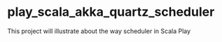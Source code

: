# play_scala_akka_quartz_scheduler
This project will illustrate about the way scheduler in Scala Play
